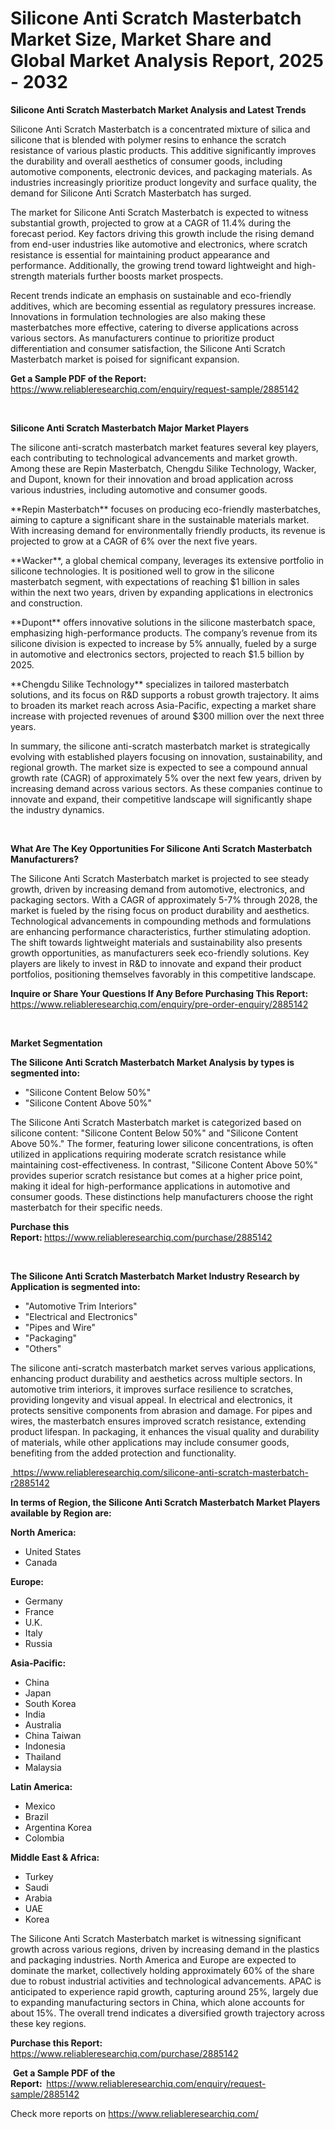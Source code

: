<p><h1>Silicone Anti Scratch Masterbatch Market Size, Market Share and Global Market Analysis Report, 2025 - 2032</h1></p><p><strong>Silicone Anti Scratch Masterbatch Market Analysis and Latest Trends</strong></p>
<p><p>Silicone Anti Scratch Masterbatch is a concentrated mixture of silica and silicone that is blended with polymer resins to enhance the scratch resistance of various plastic products. This additive significantly improves the durability and overall aesthetics of consumer goods, including automotive components, electronic devices, and packaging materials. As industries increasingly prioritize product longevity and surface quality, the demand for Silicone Anti Scratch Masterbatch has surged.</p><p>The market for Silicone Anti Scratch Masterbatch is expected to witness substantial growth, projected to grow at a CAGR of 11.4% during the forecast period. Key factors driving this growth include the rising demand from end-user industries like automotive and electronics, where scratch resistance is essential for maintaining product appearance and performance. Additionally, the growing trend toward lightweight and high-strength materials further boosts market prospects.</p><p>Recent trends indicate an emphasis on sustainable and eco-friendly additives, which are becoming essential as regulatory pressures increase. Innovations in formulation technologies are also making these masterbatches more effective, catering to diverse applications across various sectors. As manufacturers continue to prioritize product differentiation and consumer satisfaction, the Silicone Anti Scratch Masterbatch market is poised for significant expansion.</p></p>
<p><strong>Get a Sample PDF of the Report:&nbsp;</strong> <a href="https://www.reliableresearchiq.com/enquiry/request-sample/2885142?utm_campaign=2265&utm_medium=2&utm_source=Github&utm_content=ia&utm_term=13032025&utm_id=silicone-anti-scratch-masterbatch">https://www.reliableresearchiq.com/enquiry/request-sample/2885142</a></p>
<p>&nbsp;</p>
<p><strong>Silicone Anti Scratch Masterbatch Major Market Players</strong></p>
<p><p>The silicone anti-scratch masterbatch market features several key players, each contributing to technological advancements and market growth. Among these are Repin Masterbatch, Chengdu Silike Technology, Wacker, and Dupont, known for their innovation and broad application across various industries, including automotive and consumer goods.</p><p>**Repin Masterbatch** focuses on producing eco-friendly masterbatches, aiming to capture a significant share in the sustainable materials market. With increasing demand for environmentally friendly products, its revenue is projected to grow at a CAGR of 6% over the next five years.</p><p>**Wacker**, a global chemical company, leverages its extensive portfolio in silicone technologies. It is positioned well to grow in the silicone masterbatch segment, with expectations of reaching $1 billion in sales within the next two years, driven by expanding applications in electronics and construction.</p><p>**Dupont** offers innovative solutions in the silicone masterbatch space, emphasizing high-performance products. The company’s revenue from its silicone division is expected to increase by 5% annually, fueled by a surge in automotive and electronics sectors, projected to reach $1.5 billion by 2025.</p><p>**Chengdu Silike Technology** specializes in tailored masterbatch solutions, and its focus on R&D supports a robust growth trajectory. It aims to broaden its market reach across Asia-Pacific, expecting a market share increase with projected revenues of around $300 million over the next three years.</p><p>In summary, the silicone anti-scratch masterbatch market is strategically evolving with established players focusing on innovation, sustainability, and regional growth. The market size is expected to see a compound annual growth rate (CAGR) of approximately 5% over the next few years, driven by increasing demand across various sectors. As these companies continue to innovate and expand, their competitive landscape will significantly shape the industry dynamics.</p></p>
<p>&nbsp;</p>
<p><strong>What Are The Key Opportunities For Silicone Anti Scratch Masterbatch Manufacturers?</strong></p>
<p><p>The Silicone Anti Scratch Masterbatch market is projected to see steady growth, driven by increasing demand from automotive, electronics, and packaging sectors. With a CAGR of approximately 5-7% through 2028, the market is fueled by the rising focus on product durability and aesthetics. Technological advancements in compounding methods and formulations are enhancing performance characteristics, further stimulating adoption. The shift towards lightweight materials and sustainability also presents growth opportunities, as manufacturers seek eco-friendly solutions. Key players are likely to invest in R&D to innovate and expand their product portfolios, positioning themselves favorably in this competitive landscape.</p></p>
<p><strong>Inquire or Share Your Questions If Any Before Purchasing This Report:</strong> <a href="https://www.reliableresearchiq.com/enquiry/pre-order-enquiry/2885142?utm_campaign=2265&utm_medium=2&utm_source=Github&utm_content=ia&utm_term=13032025&utm_id=silicone-anti-scratch-masterbatch">https://www.reliableresearchiq.com/enquiry/pre-order-enquiry/2885142</a></p>
<p>&nbsp;</p>
<p><strong>Market Segmentation</strong></p>
<p><strong>The Silicone Anti Scratch Masterbatch Market Analysis by types is segmented into:</strong></p>
<p><ul><li>"Silicone Content Below 50%"</li><li>"Silicone Content Above 50%"</li></ul></p>
<p><p>The Silicone Anti Scratch Masterbatch market is categorized based on silicone content: "Silicone Content Below 50%" and "Silicone Content Above 50%." The former, featuring lower silicone concentrations, is often utilized in applications requiring moderate scratch resistance while maintaining cost-effectiveness. In contrast, "Silicone Content Above 50%" provides superior scratch resistance but comes at a higher price point, making it ideal for high-performance applications in automotive and consumer goods. These distinctions help manufacturers choose the right masterbatch for their specific needs.</p></p>
<p><strong>Purchase this Report:&nbsp;</strong><a href="https://www.reliableresearchiq.com/purchase/2885142?utm_campaign=2265&utm_medium=2&utm_source=Github&utm_content=ia&utm_term=13032025&utm_id=silicone-anti-scratch-masterbatch">https://www.reliableresearchiq.com/purchase/2885142</a></p>
<p>&nbsp;</p>
<p><strong>The Silicone Anti Scratch Masterbatch Market Industry Research by Application is segmented into:</strong></p>
<p><ul><li>"Automotive Trim Interiors"</li><li>"Electrical and Electronics"</li><li>"Pipes and Wire"</li><li>"Packaging"</li><li>"Others"</li></ul></p>
<p><p>The silicone anti-scratch masterbatch market serves various applications, enhancing product durability and aesthetics across multiple sectors. In automotive trim interiors, it improves surface resilience to scratches, providing longevity and visual appeal. In electrical and electronics, it protects sensitive components from abrasion and damage. For pipes and wires, the masterbatch ensures improved scratch resistance, extending product lifespan. In packaging, it enhances the visual quality and durability of materials, while other applications may include consumer goods, benefiting from the added protection and functionality.</p></p>
<p><a href="https://www.reliableresearchiq.com/silicone-anti-scratch-masterbatch-r2885142?utm_campaign=2265&utm_medium=2&utm_source=Github&utm_content=ia&utm_term=13032025&utm_id=silicone-anti-scratch-masterbatch">&nbsp;https://www.reliableresearchiq.com/silicone-anti-scratch-masterbatch-r2885142</a></p>
<p><strong>In terms of Region, the Silicone Anti Scratch Masterbatch Market Players available by Region are:</strong></p>
<p>
    <p> <strong> North America: </strong>
        <ul>
            <li>United States</li>
            <li>Canada</li>
        </ul>
        </p> 
    <p> <strong> Europe: </strong>
        <ul>
            <li>Germany</li>
            <li>France</li>
            <li>U.K.</li>
            <li>Italy</li>
            <li>Russia</li>
        </ul>
        </p> 
    <p> <strong> Asia-Pacific: </strong>
        <ul>
            <li>China</li>
            <li>Japan</li>
            <li>South Korea</li>
            <li>India</li>
            <li>Australia</li>
            <li>China Taiwan</li>
            <li>Indonesia</li>
            <li>Thailand</li>
            <li>Malaysia</li>
        </ul>
        </p> 
    <p> <strong> Latin America: </strong>
        <ul>
            <li>Mexico</li>
            <li>Brazil</li>
            <li>Argentina Korea</li>
            <li>Colombia</li>
        </ul>
        </p> 
    <p> <strong> Middle East & Africa: </strong>
        <ul>
            <li>Turkey</li>
            <li>Saudi</li>
            <li>Arabia</li>
            <li>UAE</li>
            <li>Korea</li>
        </ul>
    </p>
    </p>
<p><p>The Silicone Anti Scratch Masterbatch market is witnessing significant growth across various regions, driven by increasing demand in the plastics and packaging industries. North America and Europe are expected to dominate the market, collectively holding approximately 60% of the share due to robust industrial activities and technological advancements. APAC is anticipated to experience rapid growth, capturing around 25%, largely due to expanding manufacturing sectors in China, which alone accounts for about 15%. The overall trend indicates a diversified growth trajectory across these key regions.</p></p>
<p><strong>Purchase this Report: </strong><a href="https://www.reliableresearchiq.com/purchase/2885142?utm_campaign=2265&utm_medium=2&utm_source=Github&utm_content=ia&utm_term=13032025&utm_id=silicone-anti-scratch-masterbatch">https://www.reliableresearchiq.com/purchase/2885142</a></p>
<p>&nbsp;<strong>Get a Sample PDF of the Report:&nbsp;&nbsp;</strong><a href="https://www.reliableresearchiq.com/enquiry/request-sample/2885142?utm_campaign=2265&utm_medium=2&utm_source=Github&utm_content=ia&utm_term=13032025&utm_id=silicone-anti-scratch-masterbatch">https://www.reliableresearchiq.com/enquiry/request-sample/2885142</a></p>
<p><strong></strong></p>
<p>Check more reports on <a href="https://www.reliableresearchiq.com/?utm_campaign=2265&utm_medium=2&utm_source=Github&utm_content=ia&utm_term=13032025&utm_id=silicone-anti-scratch-masterbatch">https://www.reliableresearchiq.com/</a></p>